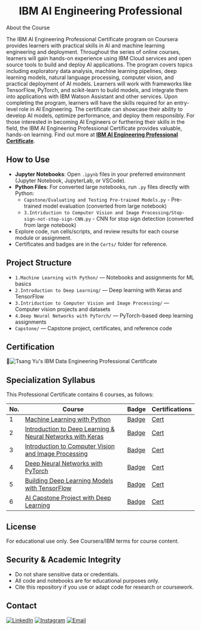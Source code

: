 <h1 align="center"> IBM AI Engineering Professional </h1>

About the Course

The IBM AI Engineering Professional Certificate program on Coursera provides learners with practical skills in AI and machine learning engineering and deployment. Throughout the series of online courses, learners will gain hands-on experience using IBM Cloud services and open source tools to build and deploy AI applications.
The program covers topics including exploratory data analysis, machine learning pipelines, deep learning models, natural language processing, computer vision, and practical deployment of AI models. Learners will work with frameworks like TensorFlow, PyTorch, and scikit-learn to build models, and integrate them into applications with IBM Watson Assistant and other services.
Upon completing the program, learners will have the skills required for an entry-level role in AI Engineering. The certificate can showcase their ability to develop AI models, optimize performance, and deploy them responsibly.
For those interested in becoming AI Engineers or furthering their skills in the field, the IBM AI Engineering Professional Certificate provides valuable, hands-on learning. Find out more at <a href="https://www.coursera.org/professional-certificates/ai-engineer"><strong>IBM AI Engineering Professional Certificate</strong></a>.

## How to Use

- **Jupyter Notebooks**: Open `.ipynb` files in your preferred environment (Jupyter Notebook, JupyterLab, or VSCode).
- **Python Files**: For converted large notebooks, run `.py` files directly with Python:
  - `Capstone/Evaluating and Testing Pre-trained Models.py` - Pre-trained model evaluation (converted from large notebook)
  - `3.Intriduction to Computer Vision and Image Processing/Stop-sign-not-stop-sign-CNN.py` - CNN for stop sign detection (converted from large notebook)
- Explore code, run cells/scripts, and review results for each course module or assignment.
- Certificates and badges are in the `Certs/` folder for reference.

## Project Structure
- `1.Machine Learning with Python/` — Notebooks and assignments for ML basics
- `2.Introduction to Deep Learning/` — Deep learning with Keras and TensorFlow
- `3.Intriduction to Computer Vision and Image Processing/` — Computer vision projects and datasets
- `4.Deep Neural Networks with PyTorch/` — PyTorch-based deep learning assignments
- `Capstone/` — Capstone project, certificates, and reference code

## Certification

📑![Tsang Yu's IBM Data Engineering Professional Certificate](./Certs/)

## Specialization Syllabus

This Professional Certificate contains 6 courses, as follows:

| No.  | Course       | Badge       | Certifications    |
| ---- | ------------| ------------ | ----------------- |
| 1    | [Machine Learning with Python](https://www.coursera.org/learn/introduction-to-data-engineering?specialization=ibm-data-engineer)     | [Badge]()    | [Cert](./Certs/1.Introduction%20to%20Data%20Engineering.pdf)  |
| 2    | [Introduction to Deep Learning & Neural Networks with Keras](https://www.coursera.org/learn/python-for-applied-data-science-ai?specialization=ibm-data-engineer)    | [Badge](https://www.credly.com/badges/c5f69a76-2f94-4248-b542-d50ec7ae3005/public_url)    | [Cert](./Certs/2.Python%20for%20Data%20Science,%20AI%20&%20Development.pdf)   |
| 3    | [Introduction to Computer Vision and Image Processing](https://www.coursera.org/learn/python-project-for-data-engineering?specialization=ibm-data-engineer)     | [Badge](https://www.credly.com/badges/de06884d-199c-4321-810a-4cb90485f1b7)    | [Cert](./Certs/3.Python%20Project%20for%20Data%20Engineering.pdf)   |
| 4    | [Deep Neural Networks with PyTorch](https://www.coursera.org/learn/introduction-to-relational-databases?specialization=ibm-data-engineer)    | [Badge](https://www.credly.com/badges/11c85c7a-7488-4bf5-99c7-ceb6dd2936da/public_url)    | [Cert](./Certs/4.Introduction%20to%20Relational%20Databases%20(RDBMS).pdf)   |
| 5    | [Building Deep Learning Models with TensorFlow](https://www.coursera.org/learn/sql-data-science?specialization=ibm-data-engineer)     | [Badge](https://www.credly.com/badges/5fda091a-1efb-47a1-a3c6-61d030f8ccd1/public_url)    | [Cert](./Certs/5.Databases%20and%20SQL%20for%20Data%20Science%20with%20Python.pdf)   |
| 6    | [AI Capstone Project with Deep Learning](https://www.coursera.org/learn/hands-on-introduction-to-linux-commands-and-shell-scripting?specialization=ibm-data-engineer)     | [Badge]()    | [Cert](./Certs/6.Hands-on%20Introduction%20to%20Linux%20Commands%20and%20Shell%20Scripting.pdf)   |

## License
For educational use only. See Coursera/IBM terms for course content.

## Security & Academic Integrity
- Do not share sensitive data or credentials.
- All code and notebooks are for educational purposes only.
- Cite this repository if you use or adapt code for research or coursework.

## Contact

<a href="https://www.linkedin.com/in/tsangyu/"><img alt="LinkedIn" src="https://img.shields.io/badge/LinkedIn-TSANG%20Yu%20-blue?style=plastic&logo=linkedin"></a>
<a href="https://www.instagram.com/tsang_yu/"><img alt="Instagram" src="https://img.shields.io/badge/Instagram-tsang__yu-blue?style=plastic&logo=instagram"></a>
<a href="mailto:tsangyu@outlook.com"><img alt="Email" src="https://img.shields.io/badge/Email-tsangyu@outlook.com-blue?style=plastic&logo=gmail"></a>
